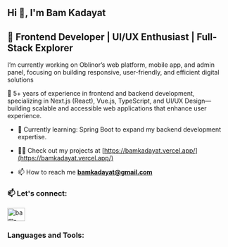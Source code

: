 <h2 align="left">Hi 👋, I'm Bam Kadayat</h2>
<h2 align="left">🚀 Frontend Developer | UI/UX Enthusiast | Full-Stack Explorer</h2>
<p align="left">I’m currently working on Oblinor’s web platform, mobile app, and admin panel, focusing on building responsive, user-friendly, and efficient digital solutions</p>

<p align="left">🔭 5+ years of experience in frontend and backend development, specializing in Next.js (React), Vue.js, TypeScript, and UI/UX Design—building scalable and accessible web applications that enhance user experience.</p>

- 🌱 Currently learning: Spring Boot to expand my backend development expertise.

- 👨‍💻 Check out my projects at [https://bamkadayat.vercel.app/](https://bamkadayat.vercel.app/)

- 📫 How to reach me **bamkadayat@gmail.com**

<h3 align="left">📫 Let's connect:</h3>
<p align="left">
<a href="https://linkedin.com/in/bam-kadayat" target="blank"><img align="center" src="https://raw.githubusercontent.com/rahuldkjain/github-profile-readme-generator/master/src/images/icons/Social/linked-in-alt.svg" alt="bam-kadayat" height="30" width="40" /></a>
</p>

<h3 align="left">Languages and Tools:</h3>
